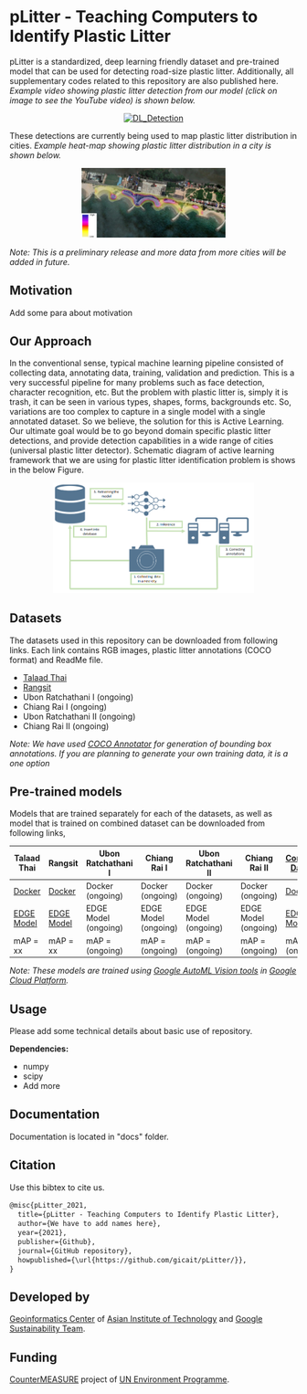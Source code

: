 # pLitter - Teaching Computers to Identify Plastic Litter

pLitter is a standardized, deep learning friendly dataset and pre-trained model that can be used for detecting road-size plastic litter. Additionally, all supplementary codes related to this repository are also published here. *Example video showing plastic litter detection from our model (click on image to see the YouTube video) is shown below.*

<p align="center">
<a href="https://www.youtube.com/watch?v=REv0XEcWXVE" target="_blank">
<img src="https://img.youtube.com/vi/REv0XEcWXVE/0.jpg" alt="DL_Detection" width="50%"/>
</a>
</p>

These detections are currently being used to map plastic litter distribution in cities. *Example heat-map showing plastic litter distribution in a city is shown below.*

<p align="center">
<img src="./graphics/example_heatmap.PNG" alt="HeatMap" width="50%"/>
</p>

_Note: This is a preliminary release and more data from more cities will be added in future._

## Motivation

Add some para about motivation

## Our Approach

In the conventional sense, typical machine learning pipeline consisted of collecting data, annotating data, training, validation and prediction. This is a very successful pipeline for many problems such as face detection, character recognition, etc. But the problem with plastic litter is, simply it is trash, it can be seen in various types, shapes, forms, backgrounds etc. So, variations are too complex to capture in a single model with a single annotated dataset. So we believe, the solution for this is Active Learning. Our ultimate goal would be to go beyond domain specific plastic litter detections, and provide detection capabilities in a wide range of cities (universal plastic litter detector). Schematic diagram of active learning framework that we are using for plastic litter identification problem is shows in the below Figure. 

<p align="center">
<img src="./graphics/active_learning.PNG" alt="HeatMap" width="70%"/>
</p>


## Datasets

The datasets used in this repository can be downloaded from following links. Each link contains RGB images, plastic litter annotations (COCO format) and ReadMe file.

* [Talaad Thai](#)
* [Rangsit](#)
* Ubon Ratchathani I (ongoing)
* Chiang Rai I (ongoing)
* Ubon Ratchathani II (ongoing)
* Chiang Rai II (ongoing)

*Note: We have used [COCO Annotator](https://github.com/jsbroks/coco-annotator) for generation of bounding box annotations. If you are planning to generate your own training data, it is a one option*

## Pre-trained models

Models that are trained separately for each of the datasets, as well as model that is trained on combined dataset can be downloaded from following links,

| Talaad Thai | Rangsit | Ubon Ratchathani I | Chiang Rai I | Ubon Ratchathani II | Chiang Rai II | <ins>Combined Dataset</ins> |
| --- | --- | --- | --- | --- | --- | --- |
| [Docker](#) | [Docker](#) | Docker (ongoing) | Docker (ongoing) | Docker (ongoing) | Docker (ongoing) | [Docker](#) |
| [EDGE Model](#) | [EDGE Model](#) | EDGE Model (ongoing) | EDGE Model (ongoing) | EDGE Model (ongoing) | EDGE Model (ongoing) | [EDGE Model](#) |
| mAP = xx | mAP = xx | mAP = (ongoing) | mAP = (ongoing) | mAP = (ongoing) | mAP = (ongoing) | mAP = (ongoing) |

*Note: These models are trained using [Google AutoML Vision tools](https://cloud.google.com/automl) in [Google Cloud Platform](https://cloud.google.com/).*

## Usage

Please add some technical details about basic use of repository.

__Dependencies:__

* numpy
* scipy
* Add more

## Documentation
Documentation is located in "docs" folder.

## Citation

Use this bibtex to cite us.
```
@misc{pLitter_2021,
  title={pLitter - Teaching Computers to Identify Plastic Litter},
  author={We have to add names here},
  year={2021},
  publisher={Github},
  journal={GitHub repository},
  howpublished={\url{https://github.com/gicait/pLitter/}},
}
```

## Developed by

[Geoinformatics Center](www.geoinfo.ait.ac.th) of [Asian Institute of Technology](www.ait.ac.th) and [Google Sustainability Team](https://sustainability.google/).

## Funding

[CounterMEASURE](https://countermeasure.asia/) project of [UN Environment Programme](https://www.unep.org/).
